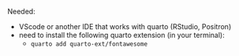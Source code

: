 Needed:

- VScode or another IDE that works with quarto (RStudio, Positron)
- need to install the following quarto extension (in your terminal):
  - `quarto add quarto-ext/fontawesome`
